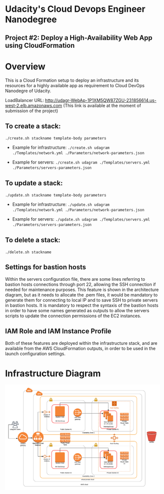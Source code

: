 # Udacity's Cloud Devops Engineer Nanodegree
## Project #2: Deploy a High-Availability Web App using CloudFormation

# Overview
This is a Cloud Formation setup to deploy an infrastructure and its resources for a highly available app as requirement to Cloud DevOps Nanodegre of Udacity.

LoadBalancer URL: 	http://udagr-WebAp-1P1XM5QW87ZGU-231856614.us-west-2.elb.amazonaws.com
(This link is available at the moment of submission of the project)

## To create a stack:

`./create.sh stackname template-body parameters`

* Example for infrastructure:
`./create.sh udagram ./Templates/network.yml ./Parameters/network-parameters.json`

* Example for servers:
`./create.sh udagram ./Templates/servers.yml ./Parameters/servers-parameters.json`

## To update a stack:

`./update.sh stackname template-body parameters`

* Example for infrastructure:
`./update.sh udagram ./Templates/network.yml ./Parameters/network-parameters.json`

* Example for servers:
`./update.sh udagram ./Templates/servers.yml ./Parameters/servers-parameters.json`

## To delete a stack:

`./delete.sh stackname`

## Settings for bastion hosts

Within the servers configuration file, there are some lines referring to bastion hosts connections through port 22, allowing the SSH connection if needed for maintenance purposes. This feature is shown in the architecture diagram, but as it needs to allocate the .pem files, it would be mandatory to generate them for connecting to local IP and to save SSH to private servers in bastion hosts. It is mandatory to respect the syntaxis of the bastion hosts in order to have some names generated as outputs to allow the servers scripts to update the connection permissions of the EC2 instances.

## IAM Role and IAM Instance Profile

Both of these features are deployed within the infrastructure stack, and are available from the AWS CloudFormation outputs, in order to be used in the launch configuration settings.

# Infrastructure Diagram
![Alt text](/Diagram/Udagram_Project_Abraham.png)
